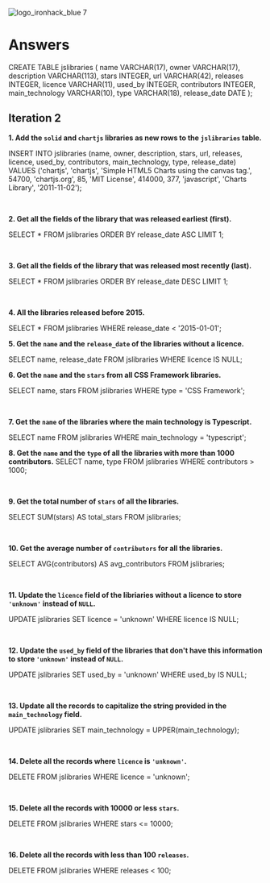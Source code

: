 ![logo_ironhack_blue 7](https://user-images.githubusercontent.com/23629340/40541063-a07a0a8a-601a-11e8-91b5-2f13e4e6b441.png)

# Answers
CREATE TABLE jslibraries (
    name            VARCHAR(17),
    owner           VARCHAR(17),
    description     VARCHAR(113),
    stars           INTEGER,
    url             VARCHAR(42),
    releases        INTEGER,
    licence         VARCHAR(11),
    used_by         INTEGER,
    contributors    INTEGER,
    main_technology VARCHAR(10),
    type            VARCHAR(18),
    release_date    DATE
);

## Iteration 2

**1. Add the `solid` and `chartjs` libraries as new rows to the `jslibraries` table.**

INSERT INTO jslibraries (name, owner, description, stars, url, releases, licence, used_by, contributors, main_technology, type, release_date)
VALUES
  ('chartjs', 'chartjs', 'Simple HTML5 Charts using the canvas tag.', 54700, 'chartjs.org', 85, 'MIT License', 414000, 377, 'javascript', 'Charts Library', '2011-11-02');

<br>

**2. Get all the fields of the library that was released earliest (first).**


SELECT * FROM jslibraries
ORDER BY release_date ASC
LIMIT 1;


<br>

**3. Get all the fields of the library that was released most recently (last).**

SELECT * FROM jslibraries
ORDER BY release_date DESC
LIMIT 1;

<br>

**4. All the libraries released before 2015.**

SELECT * FROM jslibraries
WHERE release_date < '2015-01-01';
<br>

**5. Get the `name` and the `release_date` of the libraries without a licence.**

SELECT name, release_date FROM jslibraries
WHERE licence IS NULL;
<br>

**6. Get the `name` and the `stars` from all CSS Framework libraries.**

SELECT name, stars FROM jslibraries
WHERE type = 'CSS Framework';

<br>

**7. Get the `name` of the libraries where the main technology is Typescript.**

SELECT name FROM jslibraries
WHERE main_technology = 'typescript';
<br>

**8. Get the `name` and the `type` of all the libraries with more than 1000 contributors.**
SELECT name, type FROM jslibraries
WHERE contributors > 1000;

<br>

**9. Get the total number of `stars` of all the libraries.**

SELECT SUM(stars) AS total_stars FROM jslibraries;

<br>

**10. Get the average number of `contributors` for all the libraries.**

SELECT AVG(contributors) AS avg_contributors FROM jslibraries;

<br>

**11. Update the `licence` field of the libriaries without a licence to store `'unknown'` instead of `NULL`.**


UPDATE jslibraries
SET licence = 'unknown'
WHERE licence IS NULL;


<br>

**12. Update the `used_by` field of the libraries that don't have this information to store `'unknown'` instead of `NULL`.**

UPDATE jslibraries
SET used_by = 'unknown'
WHERE used_by IS NULL;

<br>

**13. Update all the records to capitalize the string provided in the `main_technology` field.**

UPDATE jslibraries
SET main_technology = UPPER(main_technology);

<br>

**14. Delete all the records where `licence` is `'unknown'`.**

DELETE FROM jslibraries
WHERE licence = 'unknown';

<br>

**15. Delete all the records with 10000 or less `stars`.**

DELETE FROM jslibraries
WHERE stars <= 10000;

<br>

**16. Delete all the records with less than 100 `releases`.**

DELETE FROM jslibraries
WHERE releases < 100;

<br>
